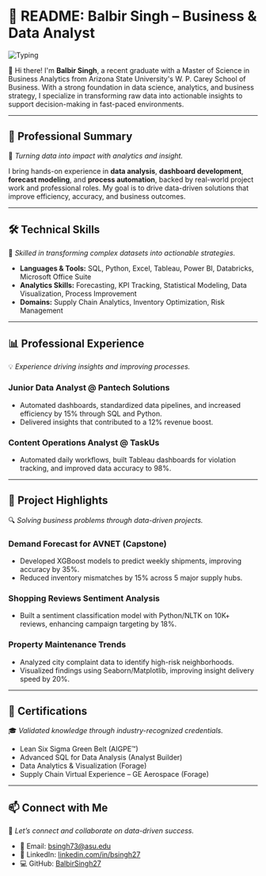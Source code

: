 
# 📄 README: Balbir Singh – Business & Data Analyst

![Typing](https://media.giphy.com/media/hqU2KkjW5bE2v2Z7Q2/giphy.gif)

👋 Hi there! I'm **Balbir Singh**, a recent graduate with a Master of Science in Business Analytics from Arizona State University's W. P. Carey School of Business. With a strong foundation in data science, analytics, and business strategy, I specialize in transforming raw data into actionable insights to support decision-making in fast-paced environments.

---

## 💼 Professional Summary

🚀 _Turning data into impact with analytics and insight._

I bring hands-on experience in **data analysis**, **dashboard development**, **forecast modeling**, and **process automation**, backed by real-world project work and professional roles. My goal is to drive data-driven solutions that improve efficiency, accuracy, and business outcomes.

---

## 🛠 Technical Skills

🧠 _Skilled in transforming complex datasets into actionable strategies._

- **Languages & Tools:** SQL, Python, Excel, Tableau, Power BI, Databricks, Microsoft Office Suite  
- **Analytics Skills:** Forecasting, KPI Tracking, Statistical Modeling, Data Visualization, Process Improvement  
- **Domains:** Supply Chain Analytics, Inventory Optimization, Risk Management

---

## 📊 Professional Experience

💡 _Experience driving insights and improving processes._

### Junior Data Analyst @ Pantech Solutions
- Automated dashboards, standardized data pipelines, and increased efficiency by 15% through SQL and Python.
- Delivered insights that contributed to a 12% revenue boost.

### Content Operations Analyst @ TaskUs
- Automated daily workflows, built Tableau dashboards for violation tracking, and improved data accuracy to 98%.

---

## 📁 Project Highlights

🔍 _Solving business problems through data-driven projects._

### Demand Forecast for AVNET (Capstone)
- Developed XGBoost models to predict weekly shipments, improving accuracy by 35%.
- Reduced inventory mismatches by 15% across 5 major supply hubs.

### Shopping Reviews Sentiment Analysis
- Built a sentiment classification model with Python/NLTK on 10K+ reviews, enhancing campaign targeting by 18%.

### Property Maintenance Trends
- Analyzed city complaint data to identify high-risk neighborhoods.
- Visualized findings using Seaborn/Matplotlib, improving insight delivery speed by 20%.

---

## 📜 Certifications

🎓 _Validated knowledge through industry-recognized credentials._

- Lean Six Sigma Green Belt (AIGPE™)  
- Advanced SQL for Data Analysis (Analyst Builder)  
- Data Analytics & Visualization (Forage)  
- Supply Chain Virtual Experience – GE Aerospace (Forage)

---

## 📫 Connect with Me

🤝 _Let’s connect and collaborate on data-driven success._

- 📧 Email: bsingh73@asu.edu  
- 🔗 LinkedIn: [linkedin.com/in/bsingh27](https://www.linkedin.com/in/bsingh27)  
- 💻 GitHub: [BalbirSingh27](https://github.com/BalbirSingh27)
